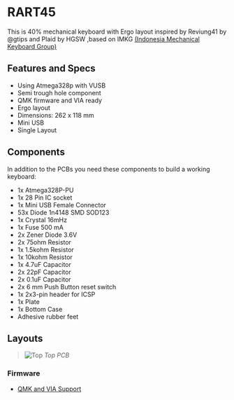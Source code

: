 # RART45

This is 40% mechanical keyboard with Ergo layout inspired by Reviung41 by @gtips and Plaid by HGSW ,based on IMKG [(Indonesia Mechanical Keyboard Group)](https://discord.gg/imkg)

## Features and Specs

* Using Atmega328p with VUSB
* Semi trough hole component
* QMK firmware and VIA ready
* Ergo layout
* Dimensions: 262 x 118 mm
* Mini USB
* Single Layout

## Components

In addition to the PCBs you need these components to build a working keyboard:

* 1x Atmega328P-PU
* 1x 28 Pin IC socket
* 1x Mini USB Female Connector
* 53x Diode 1n4148 SMD SOD123
* 1x Crystal 16mHz
* 1x Fuse 500 mA
* 2x Zener Diode 3.6V
* 2x 75ohm Resistor
* 1x 1.5kohm Resistor
* 1x 10kohm Resistor
* 1x 4.7uF Capacitor
* 2x 22pF Capacitor
* 2x 0.1uF Capacitor
* 2x 6 mm Push Button reset switch
* 1x 2x3-pin header for ICSP 
* 1x Plate
* 1x Bottom Case
* Adhesive rubber feet

## Layouts

>![Top](https://user-images.githubusercontent.com/30220306/107773521-58e37b00-6d70-11eb-9fbd-c2198729ad86.png)
>_Top PCB_

### Firmware
- [QMK and VIA Support](https://github.com/qmk/qmk_firmware/tree/master/keyboards/rart/rart45)